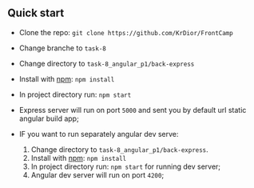## Quick start

- Clone the repo: `git clone https://github.com/KrDior/FrontCamp`
- Change branche to `task-8`
- Change directory to `task-8_angular_p1/back-express`
- Install with [npm](https://www.npmjs.com/): `npm install`
- In project directory run: `npm start`
- Express server will run on port `5000` and sent you by default url static angular build app;


- IF you want to run separately angular dev serve:
	1) Change directory to `task-8_angular_p1/back-express`.
	2) Install with [npm](https://www.npmjs.com/): `npm install`
	3) In project directory run: `npm start` for running dev server;
	4) Angular dev server will run on port `4200`;
